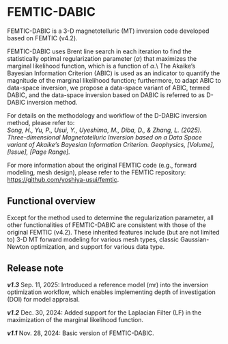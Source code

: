 # FEMTIC-DABIC
FEMTIC-DABIC is a 3-D magnetotelluric (MT) inversion code developed based on FEMTIC (v4.2).

FEMTIC-DABIC uses Brent line search in each iteration to find the statistically optimal regularization parameter (*α*) that maximizes the marginal likelihood function, which is a  function of *α*.\ 
The Akaike’s Bayesian Information Criterion (ABIC) is used as an indicator to quantify the magnitude of the marginal likelihood function; furthermore, to adapt ABIC to data-space inversion, we propose a data-space variant of ABIC, termed DABIC, and the data-space inversion based on DABIC is referred to as D-DABIC inversion method.

For details on the methodology and workflow of the D-DABIC inversion method, please refer to:\
*Song, H., Yu, P., Usui, Y., Uyeshima, M., Diba, D., & Zhang, L. (2025). Three-dimensional Magnetotelluric Inversion based on a Data Space variant of Akaike’s Bayesian Information Criterion. Geophysics, [Volume], [Issue], [Page Range].*

For more information about the original FEMTIC code (e.g., forward modeling, mesh design), please refer to the FEMTIC repository: https://github.com/yoshiya-usui/femtic.

## Functional overview
Except for the method used to determine the regularization parameter, all other functionalities of FEMTIC-DABIC are consistent with those of the original FEMTIC (v4.2). These inherited features include (but are not limited to) 3-D MT forward modeling for various mesh types, classic Gaussian-Newton optimization, and support for various data type.


## Release note
***v1.3*** Sep. 11, 2025: Introduced a reference model (mr) into the inversion optimization workflow, which enables implementing depth of investigation (DOI) for model appraisal.

***v1.2*** Dec. 30, 2024: Added support for the Laplacian Filter (LF) in the maximization of the marginal likelihood function.

***v1.1*** Nov. 28, 2024: Basic version of FEMTIC-DABIC.
